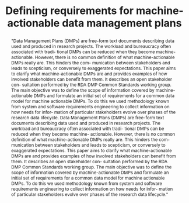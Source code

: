 ---
abstract: "\"Data Management Plans (DMPs) are free-form text documents describing
  data used and produced in research projects. The workload and bureaucracy often
  associated with tradi- tional DMPs can be reduced when they become machine- actionable.
  However, there is no common definition of what machine-actionable DMPs really are.
  This hinders the com- munication between stakeholders and leads to scepticism, or
  conversely to exaggerated expectations. This paper aims to clarify what machine-actionable
  DMPs are and provides examples of how involved stakeholders can benefit from them.
  It describes an open stakeholder con- sultation performed by the RDA DMP Common
  Standards working group. The main objective was to define the scope of information
  covered by machine-actionable DMPs and formulate an initial set of requirements
  for a common data model for machine actionable DMPs. To do this we used methodology
  known from system and software requirements engineering to collect information on
  how needs for infor- mation of particular stakeholders evolve over phases of the
  research data lifecycle.\tData Management Plans (DMPs) are free-form text documents
  describing data used and produced in research projects. The workload and bureaucracy
  often associated with tradi- tional DMPs can be reduced when they become machine-
  actionable. However, there is no common definition of what machine-actionable DMPs
  really are. This hinders the com- munication between stakeholders and leads to scepticism,
  or conversely to exaggerated expectations. This paper aims to clarify what machine-actionable
  DMPs are and provides examples of how involved stakeholders can benefit from them.
  It describes an open stakeholder con- sultation performed by the RDA DMP Common
  Standards working group. The main objective was to define the scope of information
  covered by machine-actionable DMPs and formulate an initial set of requirements
  for a common data model for machine actionable DMPs. To do this we used methodology
  known from system and software requirements engineering to collect information on
  how needs for infor- mation of particular stakeholders evolve over phases of the
  research data lifecycle.\""
creators:
- Walk, Paul
- Rauber, Andreas
- Neish, Peter
- Miksa, Tomasz
date: null
document_url: https://services.phaidra.univie.ac.at/api/object/o:923628/download
grand_parent: iPRES
institutions: []
keywords:
- boston
landing_page_url: https://phaidra.univie.ac.at/o:923628
language: eng
layout: publication
license: CC BY 4.0 International
notes_url: null
parent: iPRES 2018
presentation_url: null
publication_type: paper
size: 970093
source_name: iPRES
title: Defining requirements for machine-actionable data management plans
year: 2018
---